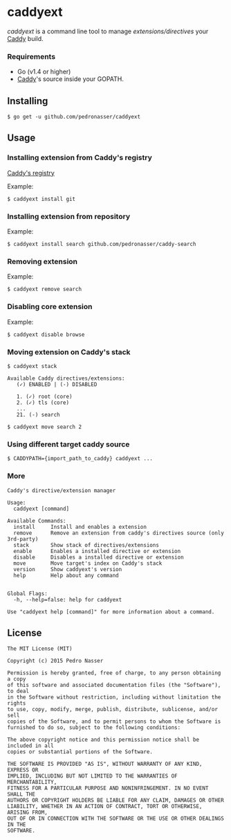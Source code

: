 # caddyext

*caddyext* is a command line tool to manage *extensions/directives* your [Caddy](http://caddyserver.com) build.

### Requirements

- Go (v1.4 or higher)
- [Caddy](http://github.com/mholt/caddy)'s source inside your GOPATH.

## Installing

    $ go get -u github.com/pedronasser/caddyext

## Usage

### Installing extension from Caddy's registry

[Caddy's registry](https://github.com/caddyserver/buildsrv/blob/master/features/registry.go)

Example:

    $ caddyext install git

### Installing extension from repository

Example:

    $ caddyext install search github.com/pedronasser/caddy-search

### Removing extension

Example:

    $ caddyext remove search

### Disabling core extension

Example:

    $ caddyext disable browse

### Moving extension on Caddy's stack

    $ caddyext stack

    Available Caddy directives/extensions:
       (✓) ENABLED | (-) DISABLED

       1. (✓) root (core)
       2. (✓) tls (core)
       ...
       21. (-) search

    $ caddyext move search 2

### Using different target caddy source

    $ CADDYPATH={import_path_to_caddy} caddyext ...

### More

```
Caddy's directive/extension manager

Usage:
  caddyext [command]

Available Commands:
  install     Install and enables a extension
  remove      Remove an extension from caddy's directives source (only 3rd-party)
  stack       Show stack of directives/extensions
  enable      Enables a installed directive or extension
  disable     Disables a installed directive or extension
  move        Move target's index on Caddy's stack
  version     Show caddyext's version
  help        Help about any command


Global Flags:
  -h, --help=false: help for caddyext

Use "caddyext help [command]" for more information about a command.
```

## License

```
The MIT License (MIT)

Copyright (c) 2015 Pedro Nasser

Permission is hereby granted, free of charge, to any person obtaining a copy
of this software and associated documentation files (the "Software"), to deal
in the Software without restriction, including without limitation the rights
to use, copy, modify, merge, publish, distribute, sublicense, and/or sell
copies of the Software, and to permit persons to whom the Software is
furnished to do so, subject to the following conditions:

The above copyright notice and this permission notice shall be included in all
copies or substantial portions of the Software.

THE SOFTWARE IS PROVIDED "AS IS", WITHOUT WARRANTY OF ANY KIND, EXPRESS OR
IMPLIED, INCLUDING BUT NOT LIMITED TO THE WARRANTIES OF MERCHANTABILITY,
FITNESS FOR A PARTICULAR PURPOSE AND NONINFRINGEMENT. IN NO EVENT SHALL THE
AUTHORS OR COPYRIGHT HOLDERS BE LIABLE FOR ANY CLAIM, DAMAGES OR OTHER
LIABILITY, WHETHER IN AN ACTION OF CONTRACT, TORT OR OTHERWISE, ARISING FROM,
OUT OF OR IN CONNECTION WITH THE SOFTWARE OR THE USE OR OTHER DEALINGS IN THE
SOFTWARE.
```
